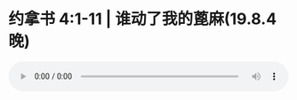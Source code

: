 # 约拿书 4:1-11 | 谁动了我的蓖麻(19.8.4晚)

<audio style="width: 100%;" preload="false" controls controlslist="nodownload"><source src="//cdn.simai.ml/audio/mp3/old/27601.mp3" type="audio/mpeg">Your browser does not support the audio element.</audio>


